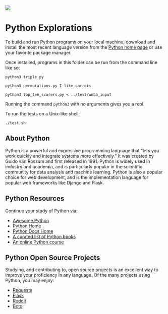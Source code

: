 <img src="https://raw.githubusercontent.com/rtoal/polyglot/master/docs/resources/python-logo-64.png">

# Python Explorations

To build and run Python programs on your local machine, download and install the most recent language version from the [Python home page](https://www.python.org/) or use your favorite package manager.

Once installed, programs in this folder can be run from the command line like so:

```
python3 triple.py
```

```
python3 permutations.py I like carrots
```

```
python3 top_ten_scorers.py < ../test/wnba_input
```

Running the command `python3` with no arguments gives you a repl.

To run the tests on a Unix-like shell:

```
./test.sh
```

## About Python

Python is a powerful and expressive programming language that “lets you work quickly and integrate systems more effectively.” It was created by Guido van Rossum and first released in 1991. Python is widely used in industry and academia, and is particularly popular in the scientific community for data analysis and machine learning. Python is also a popular choice for web development, and is the implementation language for popular web frameworks like Django and Flask.

## Python Resources

Continue your study of Python via:

- [Awesome Python](https://github.com/vinta/awesome-python)
- [Python Home](https://www.python.org/)
- [Python Docs Home](https://www.python.org/doc/)
- [A curated list of Python books](https://wiki.python.org/moin/PythonBooks)
- [An online Python course](https://developers.google.com/edu/python/)

## Python Open Source Projects

Studying, and contributing to, open source projects is an excellent way to improve your proficiency in any language. Of the many projects using Python, you may enjoy:

- [Requests](https://github.com/kennethreitz/requests)
- [Flask](https://github.com/mitsuhiko/flask)
- [Reddit](https://github.com/reddit/reddit)
- [Boto](https://github.com/boto/boto)
